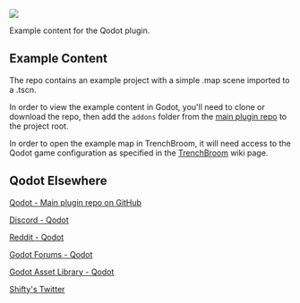 ![](https://raw.githubusercontent.com/Shfty/qodot-extras/master/graphics/qodot_logo_small.png)

Example content for the Qodot plugin.

## Example Content

The repo contains an example project with a simple .map scene imported to a .tscn.

In order to view the example content in Godot, you'll need to clone or download the repo, then add the `addons` folder from the [main plugin repo](https://github.com/Shfty/qodot-plugin) to the project root.

In order to open the example map in TrenchBroom, it will need access to the Qodot game configuration as specified in the [TrenchBroom](https://github.com/Shfty/qodot-plugin/wiki/7.-TrenchBroom#setting-up-trenchbroom-for-godot-project-integration) wiki page.

## Qodot Elsewhere

[Qodot - Main plugin repo on GitHub](https://github.com/Shfty/qodot-plugin)

[Discord - Qodot](https://discord.gg/c72WBuG)

[Reddit - Qodot](https://www.reddit.com/r/godot/comments/e41ldk/qodot_quake_map_file_support_for_godot/)

[Godot Forums - Qodot](https://godotforums.org/discussion/comment/30450#Comment_30450)

[Godot Asset Library - Qodot](https://godotengine.org/asset-library/asset/446)

[Shifty's Twitter](https://twitter.com/ShiftyAxel)

